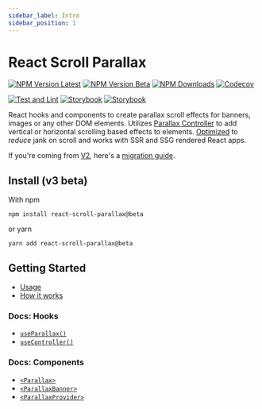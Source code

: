 ```yaml
---
sidebar_label: Intro
sidebar_position: 1
---
```


# React Scroll Parallax

[![NPM Version Latest](https://img.shields.io/npm/v/react-scroll-parallax/latest)](https://www.npmjs.com/package/react-scroll-parallax)
[![NPM Version Beta](https://img.shields.io/npm/v/react-scroll-parallax/beta)](https://www.npmjs.com/package/react-scroll-parallax)
[![NPM Downloads](https://img.shields.io/npm/dm/react-scroll-parallax)](https://www.npmjs.com/package/react-scroll-parallax)
[![Codecov](https://codecov.io/gh/jscottsmith/react-scroll-parallax/branch/v3/graph/badge.svg)](https://codecov.io/gh/jscottsmith/react-scroll-parallax)

[![Test and Lint](https://github.com/jscottsmith/react-scroll-parallax/actions/workflows/main.yml/badge.svg)](https://github.com/jscottsmith/react-scroll-parallax/actions/workflows/main.yml)
[![Storybook](https://github.com/jscottsmith/react-scroll-parallax/actions/workflows/surge.yml/badge.svg)](https://github.com/jscottsmith/react-scroll-parallax/actions/workflows/surge.yml)
[![Storybook](https://github.com/jscottsmith/react-scroll-parallax/actions/workflows/coverage.yml/badge.svg)](https://github.com/jscottsmith/react-scroll-parallax/actions/workflows/coverage.yml)

React hooks and components to create parallax scroll effects for banners, images or any other DOM elements. Utilizes [Parallax Controller](https://parallax-controller.v1.damnthat.tv) to add vertical or horizontal scrolling based effects to elements. [Optimized](https://parallax-controller.v1.damnthat.tv/docs/performance) to _reduce_ jank on scroll and works with SSR and SSG rendered React apps.

If you're coming from [V2](https://github.com/jscottsmith/react-scroll-parallax/tree/v2.4.2), here's a [migration guide](/docs/migration-guides/v2-migration-guide).

## Install (v3 beta)

With npm

```
npm install react-scroll-parallax@beta
```

or yarn

```
yarn add react-scroll-parallax@beta
```

## Getting Started

- [Usage](/docs/usage/)
- [How it works](/docs/examples/how-it-works)

### Docs: Hooks

- [`useParallax()`](/docs/usage/hooks/use-parallax)
- [`useController()`](/docs/usage/hooks/use-controller)

### Docs: Components

- [`<Parallax>`](/docs/usage/components/parallax-component)
- [`<ParallaxBanner>`](/docs/usage/components/parallax-banner-component)
- [`<ParallaxProvider>`](/docs/usage/components/parallax-provider)
